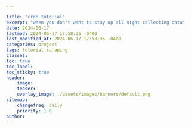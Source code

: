 ```yaml
---

title: "cron tutorial"
excerpt: "when you don't want to stay up all night collecting data"
date: 2024-06-17
lastmod: 2024-06-17 17:58:35 -0400
last_modified_at: 2024-06-17 17:58:35 -0400
categories: project
tags: tutorial scraping
classes:
toc: true
toc_label:
toc_sticky: true
header:
    image:
    teaser:
    overlay_image: ./assets/images/banners/default.png
sitemap:
    changefreq: daily
    priority: 1.0
author:
---
```


